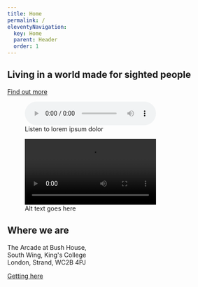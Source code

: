 ```yaml
---
title: Home
permalink: /
eleventyNavigation:
  key: Home
  parent: Header
  order: 1
---
```


<h2 class="home-title">Living in a world made for sighted people</h2>

<a class="button" href="exhibition/">Find out more</a>

<!-- Audio block -->
<figure>
  <audio controls src="/media/file.mp3">
    <a href="/media/file.mp3">Download audio</a>
  </audio>
  <figcaption>Listen to lorem ipsum dolor</figcaption>
</figure>

<!-- Video block -->
<figure>
  <video controls>
    <source src="/media/video.webm" type="video/webm">
    <source src="/media/video.mp4" type="video/mp4">
    Download the <a href="/media/video.webm">WEBM</a>
    or <a href="/media/video.mp4">MP4</a> video.
  </video>
  <figcaption>Alt text goes here</figcaption>
</figure>

<h2>Where we are</h2>

<p class="large-font">
  The Arcade at Bush House,<br>
  South Wing, King's College<br>
  London, Strand, WC2B 4PJ
</p>

<a class="button" href="visitors/">Getting here</a>
